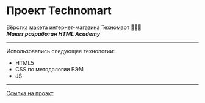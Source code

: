 # Проект Technomart
Вёрстка макета интернет-магазина Техномарт :hammer::electric_plug::wrench:<br>
***Макет разработан HTML Academy***<br>
******
Использовались следующее технологии: <br>
- HTML5  
- CSS по методологии БЭМ 
- JS
___
[Ссылка на проэкт](https://RomanStashuk.github.io/technomart/)
